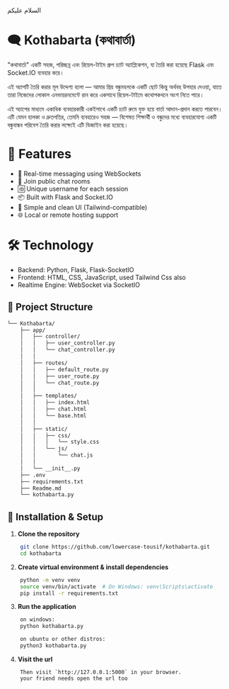 
السلام عليكم

# 🗨️ Kothabarta (কথাবার্তা)
"কথাবার্তা" একটি সহজ, পরিচ্ছন্ন এবং রিয়েল-টাইম গ্রুপ চ্যাট অ্যাপ্লিকেশন, যা তৈরি করা হয়েছে Flask এবং Socket.IO ব্যবহার করে।

এই অ্যাপটি তৈরি করার মূল উদ্দেশ্য হলো — আমার প্রিয় বন্ধুমহলকে একটি ছোট কিন্তু অর্থবহ উপহার দেওয়া, যাতে তারা নিজেদের লোকাল এনভায়রনমেন্টে রান করে একসাথে রিয়েল-টাইমে কথোপকথনে অংশ নিতে পারে।

এই অ্যাপের মাধ্যমে একাধিক ব্যবহারকারী একইসাথে একটি চ্যাট রুমে যুক্ত হয়ে বার্তা আদান-প্রদান করতে পারবেন। এটি যেমন হালকা ও দ্রুতগতির, তেমনি ব্যবহারেও সহজ — বিশেষত শিক্ষার্থী ও বন্ধুদের মধ্যে ব্যবহারযোগ্য একটি বন্ধুবান্ধব পরিবেশ তৈরি করার লক্ষ্যেই এটি ডিজাইন করা হয়েছে।

# 🚀 Features
- 🔁 Real-time messaging using WebSockets
- 👥 Join public chat rooms
- 🆔 Unique username for each session
- 📦 Built with Flask and Socket.IO
- 🎨 Simple and clean UI (Tailwind-compatible)
- 🌐 Local or remote hosting support

# 🛠️ Technology 
  
 - Backend: Python, Flask, Flask-SocketIO
 - Frontend: HTML, CSS, JavaScript, used Tailwind Css also
 - Realtime Engine: WebSocket via SocketIO

## 📁 Project Structure

```bash
└── Kothabarta/
    ├── app/
    │   ├── controller/
    │   │   ├── user_controller.py
    │   │   └── chat_controller.py
    │   │  
    │   ├── routes/
    │   │   ├── default_route.py
    │   │   ├── user_route.py
    │   │   └── chat_route.py
    │   │  
    │   ├── templates/
    │   │   ├── index.html
    │   │   ├── chat.html
    │   │   └── base.html
    │   │  
    │   ├── static/
    │   │   ├── css/
    │   │   │   └── style.css
    │   │   └── js/
    │   │       └── chat.js
    │   │  
    │   └── __init__.py
    ├── .env
    ├── requirements.txt
    ├── Readme.md
    └── kothabarta.py
```

## 🔧 Installation & Setup

1. **Clone the repository**

```bash
	git clone https://github.com/lowercase-tousif/kothabarta.git
	cd kothabarta
```

2. **Create virtual environment & install dependencies**
```bash
	python -m venv venv
	source venv/bin/activate  # On Windows: venv\Scripts\activate
	pip install -r requirements.txt
```
3. **Run the application**
```bash
	on windows:
	python kothabarta.py

	on ubuntu or other distros:
	python3 kothabarta.py
```
4. **Visit the url**
```plaintext
	Then visit `http://127.0.0.1:5000` in your browser.
	your friend needs open the url too
```





